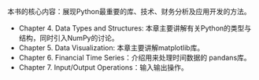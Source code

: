 本书的核心内容：展现Python最重要的库、技术、财务分析及应用开发的方法。

- Chapter 4. Data Types and Structures: 本章主要讲解有关Python的类型与结构，同时引入NumPy的讨论。
- Chapter 5. Data Visualization: 本章主要讲解matplotlib库。
- Chapter 6. Financial Time Series：介绍用来处理时间数据的 pandans库。
- Chapter 7. Input/Output Operations：输入输出操作。

